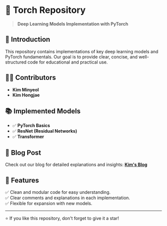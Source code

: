 # 🚀 Torch Repository

> **Deep Learning Models Implementation with PyTorch**

## 📌 Introduction
This repository contains implementations of key deep learning models and PyTorch fundamentals. Our goal is to provide clear, concise, and well-structured code for educational and practical use.

## 🧑‍💻 Contributors
- **Kim Minyeol**
- **Kim Hongjae**

## 📚 Implemented Models
- ✅ **PyTorch Basics**
- ✅ **ResNet (Residual Networks)**
- ✅ **Transformer**


## 📝 Blog Post
Check out our blog for detailed explanations and insights:
[**Kim's Blog**](https://hongminjaeyoel.tistory.com/)

## 🌟 Features
✅ Clean and modular code for easy understanding.  
✅ Clear comments and explanations in each implementation.  
✅ Flexible for expansion with new models.  

---
⭐️ If you like this repository, don't forget to give it a star!
